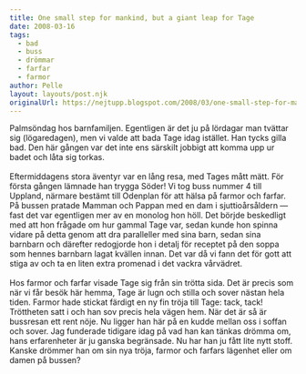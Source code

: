 ```yaml
---
title: One small step for mankind, but a giant leap for Tage
date: 2008-03-16
tags: 
  - bad
  - buss
  - drömmar
  - farfar
  - farmor	
author: Pelle
layout: layouts/post.njk
originalUrl: https://nejtupp.blogspot.com/2008/03/one-small-step-for-mankind-but-giant.html
---
```


Palmsöndag hos barnfamiljen. Egentligen är det ju på lördagar man tvättar sig (lögaredagen), men vi valde att bada Tage idag istället. Han tycks gilla bad. Den här gången var det inte ens särskilt jobbigt att komma upp ur badet och låta sig torkas.<br><br>Eftermiddagens stora äventyr var en lång resa, med Tages mått mätt. För första gången lämnade han trygga Söder! Vi tog buss nummer 4 till Uppland, närmare bestämt till Odenplan för att hälsa på farmor och farfar. På bussen pratade Mamman och Pappan med en dam i sjuttioårsåldern — fast det var egentligen mer av en monolog hon höll. Det börjde beskedligt med att hon frågade om hur gammal Tage var, sedan kunde hon spinna vidare på detta genom att dra paralleller med sina barn, sedan sina barnbarn och därefter redogjorde hon i detalj för receptet på den soppa som hennes barnbarn lagat kvällen innan. Det var då vi fann det för gott att stiga av och ta en liten extra promenad i det vackra vårvädret.<br><br>Hos farmor och farfar visade Tage sig från sin trötta sida. Det är precis som när vi får besök här hemma, Tage är lugn och stilla och sover nästan hela tiden. Farmor hade stickat färdigt en ny fin tröja till Tage: tack, tack! Tröttheten satt i och han sov precis hela vägen hem. När det är så är bussresan ett rent nöje. Nu ligger han här på en kudde mellan oss i soffan och sover. Jag funderade tidigare idag på vad han kan tänkas drömma om, hans erfarenheter är ju ganska begränsade. Nu har han ju fått lite nytt stoff. Kanske drömmer han om sin nya tröja, farmor och farfars lägenhet eller om damen på bussen?
